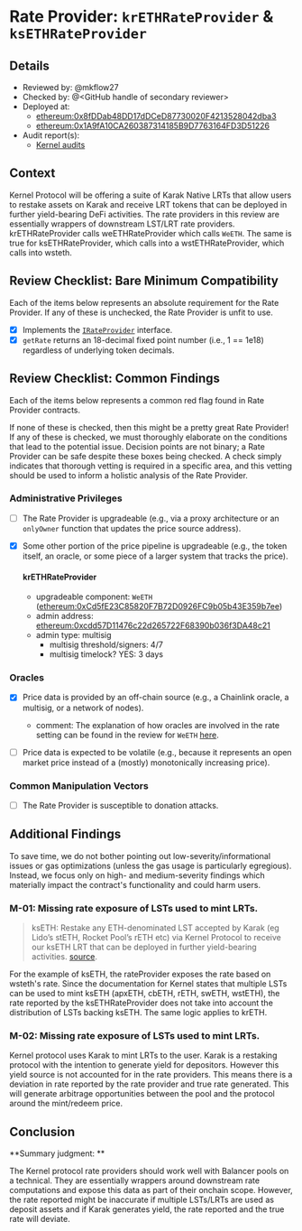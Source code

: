 # Rate Provider: `krETHRateProvider` & `ksETHRateProvider`

## Details
- Reviewed by: @mkflow27
- Checked by: @\<GitHub handle of secondary reviewer\>
- Deployed at:
    - [ethereum:0x8fDDab48DD17dDCeD87730020F4213528042dba3](https://etherscan.io/address/0x8fDDab48DD17dDCeD87730020F4213528042dba3#code)
    - [ethereum:0x1A9fA10CA260387314185B9D7763164FD3D51226](https://etherscan.io/address/0x1A9fA10CA260387314185B9D7763164FD3D51226#code)
- Audit report(s):
    - [Kernel audits](https://drive.google.com/file/d/1MqenDKmDDb6OcsG-0YTlQAwlfFndSk7J/view)

## Context
Kernel Protocol will be offering a suite of Karak Native LRTs that allow users to restake assets on Karak and receive LRT tokens that can be deployed in further yield-bearing DeFi activities. The rate providers in this review are essentially wrappers of downstream LST/LRT rate providers. krETHRateProvider calls weETHRateProvider which calls `WeETH`. The same is true for ksETHRateProvider, which calls into a wstETHRateProvider, which calls into wsteth.

## Review Checklist: Bare Minimum Compatibility
Each of the items below represents an absolute requirement for the Rate Provider. If any of these is unchecked, the Rate Provider is unfit to use.

- [x] Implements the [`IRateProvider`](https://github.com/balancer/balancer-v2-monorepo/blob/bc3b3fee6e13e01d2efe610ed8118fdb74dfc1f2/pkg/interfaces/contracts/pool-utils/IRateProvider.sol) interface.
- [x] `getRate` returns an 18-decimal fixed point number (i.e., 1 == 1e18) regardless of underlying token decimals.

## Review Checklist: Common Findings
Each of the items below represents a common red flag found in Rate Provider contracts.

If none of these is checked, then this might be a pretty great Rate Provider! If any of these is checked, we must thoroughly elaborate on the conditions that lead to the potential issue. Decision points are not binary; a Rate Provider can be safe despite these boxes being checked. A check simply indicates that thorough vetting is required in a specific area, and this vetting should be used to inform a holistic analysis of the Rate Provider.

### Administrative Privileges
- [ ] The Rate Provider is upgradeable (e.g., via a proxy architecture or an `onlyOwner` function that updates the price source address).

- [x] Some other portion of the price pipeline is upgradeable (e.g., the token itself, an oracle, or some piece of a larger system that tracks the price).
    #### krETHRateProvider
    - upgradeable component: `WeETH` ([ethereum:0xCd5fE23C85820F7B72D0926FC9b05b43E359b7ee](https://etherscan.io/address/0xCd5fE23C85820F7B72D0926FC9b05b43E359b7ee))
    - admin address: [ethereum:0xcdd57D11476c22d265722F68390b036f3DA48c21](https://etherscan.io/address/0xcdd57D11476c22d265722F68390b036f3DA48c21#readProxyContract)
    - admin type: multisig
        - multisig threshold/signers: 4/7
        - multisig timelock? YES: 3 days

### Oracles
- [x] Price data is provided by an off-chain source (e.g., a Chainlink oracle, a multisig, or a network of nodes).
    - comment: The explanation of how oracles are involved in the rate setting can be found in the review for `WeETH` [here](./WeETH.md). 

- [ ] Price data is expected to be volatile (e.g., because it represents an open market price instead of a (mostly) monotonically increasing price).

### Common Manipulation Vectors
- [ ] The Rate Provider is susceptible to donation attacks.

## Additional Findings
To save time, we do not bother pointing out low-severity/informational issues or gas optimizations (unless the gas usage is particularly egregious). Instead, we focus only on high- and medium-severity findings which materially impact the contract's functionality and could harm users.

### M-01: Missing rate exposure of LSTs used to mint LRTs.
> ksETH: Restake any ETH-denominated LST accepted by Karak (eg Lido’s stETH, Rocket Pool’s rETH etc) via Kernel Protocol to receive our ksETH LRT that can be deployed in further yield-bearing activities. [source](https://medium.com/@vectorreserve/introducing-kernel-protocol-the-first-suite-of-karak-native-lrts-unlocking-liquidity-yields-for-993f4995249d).

For the example of ksETH, the rateProvider exposes the rate based on wsteth's rate. Since the documentation for Kernel states that multiple LSTs can be used to mint ksETH (apxETH, cbETH, rETH, swETH, wstETH), the rate reported by the ksETHRateProvider does not take into account the distribution of LSTs backing ksETH. The same logic applies to krETH.

### M-02: Missing rate exposure of LSTs used to mint LRTs.
Kernel protocol uses Karak to mint LRTs to the user. Karak is a restaking protocol with the intention to generate yield for depositors. However this yield source is not accounted for in the rate providers. This means there is a deviation in rate reported by the rate provider and true rate generated. This will generate arbitrage opportunities between the pool and the protocol around the mint/redeem price.

## Conclusion
**Summary judgment: **

The Kernel protocol rate providers should work well with Balancer pools on a technical. They are essentially wrappers around downstream rate computations and expose this data as part of their onchain scope. However, the rate reported might be inaccurate if multiple LSTs/LRTs are used as deposit assets and if Karak generates yield, the rate reported and the true rate will deviate. 
